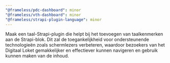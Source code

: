 ```yaml
---
"@frameless/pdc-dashboard": minor
"@frameless/vth-dashboard": minor
"@frameless/strapi-plugin-language": minor
---
```


Maak een taal-Strapi-plugin die helpt bij het toevoegen van taalkenmerken aan de Strapi-blok. Dit zal de toegankelijkheid voor ondersteunende technologieën zoals schermlezers verbeteren, waardoor bezoekers van het Digitaal Loket gemakkelijker en effectiever kunnen navigeren en gebruik kunnen maken van de inhoud.
